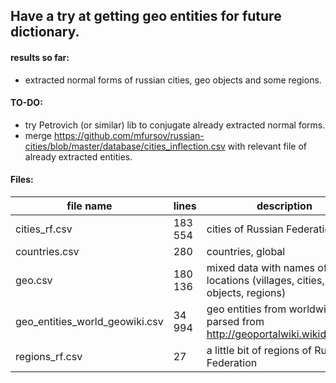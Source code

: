 ## Have a try at getting geo entities for future dictionary.
  
#### results so far:  
- extracted normal forms of russian cities, geo objects and some regions.  
  
#### TO-DO:  
- try Petrovich (or similar) lib to conjugate already extracted normal forms.  
- merge https://github.com/mfursov/russian-cities/blob/master/database/cities_inflection.csv with relevant file of already extracted entities.  
  
#### Files:  

| file name | lines | description |
|------------|---------|---------------|
| cities_rf.csv | 183 554 | cities of Russian Federation |
| countries.csv | 280 | countries, global |
| geo.csv       | 180 136 | mixed data with names of locations (villages, cities, objects, regions) |
| geo_entities_world_geowiki.csv | 34 994 | geo entities from worldwide parsed from http://geoportalwiki.wikidot.com/ |
| regions_rf.csv | 27 | a little bit of regions of Russian Federation |
